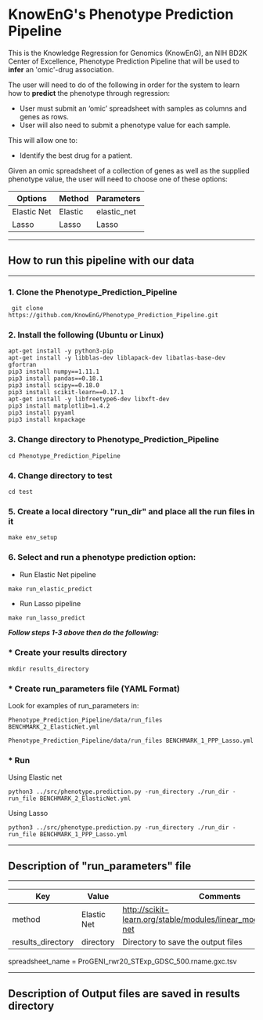 # KnowEnG's Phenotype Prediction Pipeline
This is the Knowledge Regression for Genomics (KnowEnG), an NIH BD2K Center of Excellence, Phenotype Prediction Pipeline that will be used to **infer** an 'omic'-drug association.

The user will need to do of the following in order for the system to learn how to **predict** the phenotype through regression:
 * User must submit an ‘omic’ spreadsheet with samples as columns and genes as rows. 
 * User will also need to submit a phenotype value for each sample.

This will allow one to:
 * Identify the best drug for a patient.

Given an omic spreadsheet of a collection of genes as well as the supplied phenotype value, the user will need to choose one of these options:

| **Options**                                      | **Method**                           | **Parameters** |
| ------------------------------------------------ | -------------------------------------| -------------- |
| Elastic Net                                      | Elastic                              | elastic_net    |
| Lasso                                            | Lasso                                | Lasso          |

* * *
## How to run this pipeline with our data
* * *

### 1. Clone the Phenotype_Prediction_Pipeline
```
 git clone https://github.com/KnowEnG/Phenotype_Prediction_Pipeline.git
```
 
### 2. Install the following (Ubuntu or Linux)
  ```
 apt-get install -y python3-pip
 apt-get install -y libblas-dev liblapack-dev libatlas-base-dev gfortran
 pip3 install numpy==1.11.1
 pip3 install pandas==0.18.1
 pip3 install scipy==0.18.0
 pip3 install scikit-learn==0.17.1
 apt-get install -y libfreetype6-dev libxft-dev
 pip3 install matplotlib=1.4.2
 pip3 install pyyaml
 pip3 install knpackage
```

### 3. Change directory to Phenotype_Prediction_Pipeline

```
cd Phenotype_Prediction_Pipeline
```

### 4. Change directory to test

```
cd test
```

### 5. Create a local directory "run_dir" and place all the run files in it
```
make env_setup
```

### 6. Select and run a phenotype prediction option:
  
 * Run Elastic Net pipeline</br>
  ```
  make run_elastic_predict
  ```
 
 * Run Lasso pipeline</br>
 ```
 make run_lasso_predict
 ```
 
__***Follow steps 1-3 above then do the following:***__

### * Create your results directory
 
 ```
 mkdir results_directory
 ```
 
### * Create run_parameters file (YAML Format)
 
 Look for examples of run_parameters in:
  ```
  Phenotype_Prediction_Pipeline/data/run_files BENCHMARK_2_ElasticNet.yml
  
  Phenotype_Prediction_Pipeline/data/run_files BENCHMARK_1_PPP_Lasso.yml

  ```
 
### * Run
Using Elastic net
  ```
 python3 ../src/phenotype.prediction.py -run_directory ./run_dir -run_file BENCHMARK_2_ElasticNet.yml
  ```
Using Lasso
 ```
 python3 ../src/phenotype.prediction.py -run_directory ./run_dir -run_file BENCHMARK_1_PPP_Lasso.yml
 ```
 
 * * *
 ## Description of "run_parameters" file
 * * *
 
| **Key**                   | **Value** | **Comments** |
| ------------------------- | --------- | ------------ |
| method                    | Elastic Net  | http://scikit-learn.org/stable/modules/linear_model.html#elastic-net |
| results_directory | directory | Directory to save the output files |

spreadsheet_name = ProGENI_rwr20_STExp_GDSC_500.rname.gxc.tsv</br>

 * * * 
 ## Description of Output files are saved in results directory
 
 
  
